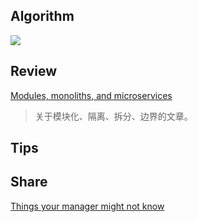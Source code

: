 ## Algorithm

![](https://img-blog.csdnimg.cn/1ff594d0aa6f43138c9b51145993f82a.png)


## Review

[Modules, monoliths, and microservices](https://tailscale.com/blog/modules-monoliths-and-microservices/)

> 关于模块化、隔离、拆分、边界的文章。

## Tips


## Share

[Things your manager might not know](https://jvns.ca/blog/things-your-manager-might-not-know/)